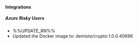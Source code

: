 
#### Integrations
##### Azure Risky Users
- %%UPDATE_RN%%
- Updated the Docker image to: *demisto/crypto:1.0.0.40696*.
